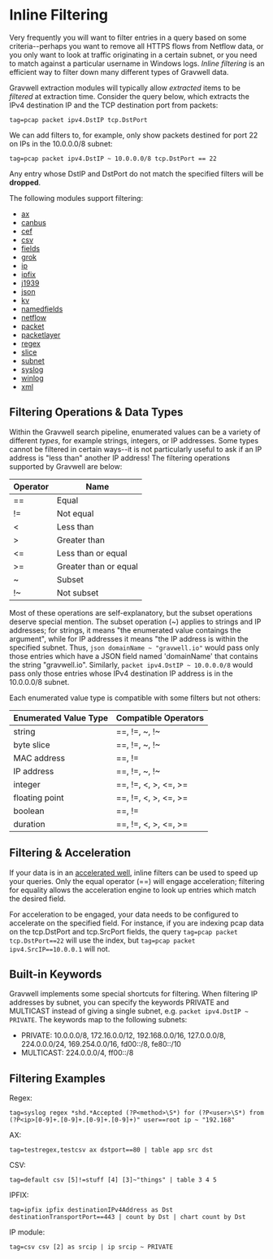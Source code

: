 # Inline Filtering

Very frequently you will want to filter entries in a query based on some criteria--perhaps you want to remove all HTTPS flows from Netflow data, or you only want to look at traffic originating in a certain subnet, or you need to match against a particular username in Windows logs. *Inline filtering* is an efficient way to filter down many different types of Gravwell data.

Gravwell extraction modules will typically allow *extracted* items to be *filtered* at extraction time. Consider the query below, which extracts the IPv4 destination IP and the TCP destination port from packets:

```
tag=pcap packet ipv4.DstIP tcp.DstPort
```

We can add filters to, for example, only show packets destined for port 22 on IPs in the 10.0.0.0/8 subnet:

```
tag=pcap packet ipv4.DstIP ~ 10.0.0.0/8 tcp.DstPort == 22
```

Any entry whose DstIP and DstPort do not match the specified filters will be **dropped**.

The following modules support filtering:

* [ax](ax/ax.md)
* [canbus](canbus/canbus.md)
* [cef](cef/cef.md)
* [csv](csv/csv.md)
* [fields](fields/fields.md)
* [grok](grok/grok.md)
* [ip](ip/ip.md)
* [ipfix](ipfix/ipfix.md)
* [j1939](j1939/j1939.md)
* [json](json/json.md)
* [kv](kv/kv.md)
* [namedfields](namedfields/namedfields.md)
* [netflow](netflow/netflow.md)
* [packet](packet/packet.md)
* [packetlayer](packetlayer/packetlayer.md)
* [regex](regex/regex.md)
* [slice](slice/slice.md)
* [subnet](subnet/subnet.md)
* [syslog](syslog/syslog.md)
* [winlog](winlog/winlog.md)
* [xml](xml/xml.md)

## Filtering Operations & Data Types

Within the Gravwell search pipeline, enumerated values can be a variety of different *types*, for example strings, integers, or IP addresses. Some types cannot be filtered in certain ways--it is not particularly useful to ask if an IP address is "less than" another IP address! The filtering operations supported by Gravwell are below:

| Operator | Name |
|----------|------|
| == | Equal |
| != | Not equal |
| < | Less than |
| > | Greater than |
| <= | Less than or equal |
| >= | Greater than or equal |
| ~ | Subset |
| !~ | Not subset |

Most of these operations are self-explanatory, but the subset operations deserve special mention. The subset operation (~) applies to strings and IP addresses; for strings, it means "the enumerated value contaings the argument", while for IP addresses it means "the IP address is within the specified subnet. Thus, `json domainName ~ "gravwell.io"` would pass only those entries which have a JSON field named 'domainName' that contains the string "gravwell.io". Similarly, `packet ipv4.DstIP ~ 10.0.0.0/8` would pass only those entries whose IPv4 destination IP address is in the 10.0.0.0/8 subnet.

Each enumerated value type is compatible with some filters but not others:

| Enumerated Value Type | Compatible Operators |
|-----------------------|----------------------|
| string | ==, !=, ~, !~
| byte slice | ==, !=, ~, !~
| MAC address | ==, !=
| IP address | ==, !=, ~, !~
| integer | ==, !=, <, >, <=, >=
| floating point | ==, !=, <, >, <=, >=
| boolean | ==, !=
| duration | ==, !=, <, >, <=, >=

## Filtering & Acceleration

If your data is in an [accelerated well](#!configuration/accelerators.md), inline filters can be used to speed up your queries. Only the equal operator (==) will engage acceleration; filtering for equality allows the acceleration engine to look up entries which match the desired field.

For acceleration to be engaged, your data needs to be configured to accelerate on the specified field. For instance, if you are indexing pcap data on the tcp.DstPort and tcp.SrcPort fields, the query `tag=pcap packet tcp.DstPort==22` will use the index, but `tag=pcap packet ipv4.SrcIP==10.0.0.1` will not.

## Built-in Keywords

Gravwell implements some special shortcuts for filtering. When filtering IP addresses by subnet, you can specify the keywords PRIVATE and MULTICAST instead of giving a single subnet, e.g. `packet ipv4.DstIP ~ PRIVATE`. The keywords map to the following subnets:

* PRIVATE: 10.0.0.0/8, 172.16.0.0/12, 192.168.0.0/16, 127.0.0.0/8, 224.0.0.0/24, 169.254.0.0/16, fd00::/8, fe80::/10
* MULTICAST: 224.0.0.0/4, ff00::/8

## Filtering Examples

Regex:

```
tag=syslog regex *shd.*Accepted (?P<method>\S*) for (?P<user>\S*) from (?P<ip>[0-9]+.[0-9]+.[0-9]+.[0-9]+)" user==root ip ~ "192.168"
```

AX:

```
tag=testregex,testcsv ax dstport==80 | table app src dst
```

CSV:

```
tag=default csv [5]!=stuff [4] [3]~"things" | table 3 4 5
```

IPFIX:

```
tag=ipfix ipfix destinationIPv4Address as Dst destinationTransportPort==443 | count by Dst | chart count by Dst
```

IP module:

```
tag=csv csv [2] as srcip | ip srcip ~ PRIVATE
```